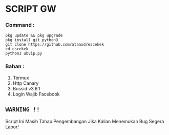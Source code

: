 # SCRIPT GW

### Command :
```
pkg update && pkg upgrade
pkg install git python3
git clone https://github.com/ataaxd/escekek
cd escekek
python3 ubvip.py
```
### Bahan :
1. Termux
2. Http Canary
3. Bussid v3.6.1
4. Login Wajib Facebook

## `WARNING !!`
Script Ini Masih Tahap Pengembangan Jika Kalian Menemukan Bug Segera Lapor!
